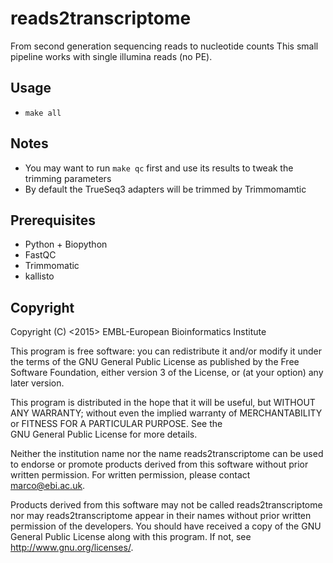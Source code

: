 reads2transcriptome
===================

From second generation sequencing reads to nucleotide counts
This small pipeline works with single illumina reads (no PE). 

Usage
-----

* `make all`

Notes
-----

* You may want to run `make qc` first and use its results to tweak the trimming parameters
* By default the TrueSeq3 adapters will be trimmed by Trimmomamtic

Prerequisites
-------------

* Python + Biopython
* FastQC
* Trimmomatic
* kallisto

Copyright
---------

Copyright (C) <2015> EMBL-European Bioinformatics Institute

This program is free software: you can redistribute it and/or
modify it under the terms of the GNU General Public License as
published by the Free Software Foundation, either version 3 of
the License, or (at your option) any later version.

This program is distributed in the hope that it will be useful,
but WITHOUT ANY WARRANTY; without even the implied warranty of
MERCHANTABILITY or FITNESS FOR A PARTICULAR PURPOSE. See the   
GNU General Public License for more details.

Neither the institution name nor the name reads2transcriptome
can be used to endorse or promote products derived from
this software without prior written permission.
For written permission, please contact <marco@ebi.ac.uk>.

Products derived from this software may not be called reads2transcriptome
nor may reads2transcriptome appear in their names without prior written
permission of the developers. You should have received a copy
of the GNU General Public License along with this program.
If not, see <http://www.gnu.org/licenses/>.
